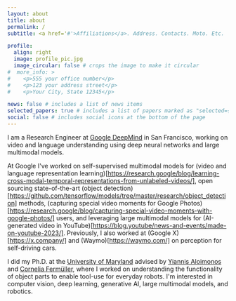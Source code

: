 ```yaml
---
layout: about
title: about
permalink: /
subtitle: <a href='#'>Affiliations</a>. Address. Contacts. Moto. Etc.

profile:
  align: right
  image: profile_pic.jpg
  image_circular: false # crops the image to make it circular
#  more_info: >
#    <p>555 your office number</p>
#    <p>123 your address street</p>
#    <p>Your City, State 12345</p>

news: false # includes a list of news items
selected_papers: true # includes a list of papers marked as "selected={true}"
social: false # includes social icons at the bottom of the page
---
```


I am a Research Engineer at [Google DeepMind](https://deepmind.com/) in San Francisco,
working on video and language understanding using deep neural networks and large multimodal models.

At Google I've worked on self-supervised multimodal models for (video and language representation learning)[https://research.google/blog/learning-cross-modal-temporal-representations-from-unlabeled-videos/],
open sourcing state-of-the-art (object detection)[https://github.com/tensorflow/models/tree/master/research/object_detection] methods, (capturing special video moments for Google Photos)[https://research.google/blog/capturing-special-video-moments-with-google-photos/] users, and leveraging large multimodal models for (AI-generated video in YouTube)[https://blog.youtube/news-and-events/made-on-youtube-2023/]. Previously, I also worked at (Google X)[https://x.company/] and (Waymo)[https://waymo.com/] on perception for self-driving cars.

I did my Ph.D. at the [University of Maryland](https://www.cs.umd.edu/)
advised by [Yiannis Aloimonos](https://users.umiacs.umd.edu/~yiannis/) and [Cornelia Fermüller](https://users.umiacs.umd.edu/~fer/), 
where I worked on understanding the functionality of object parts to enable tool-use for everyday robots.
I'm interested in computer vision, deep learning, generative AI, large multimodal models, and robotics.